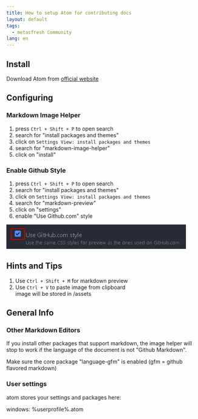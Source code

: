 ```yaml
---
title: How to setup Atom for contributing docs
layout: default
tags:
  - metasfresh Community
lang: en
---
```

## Install

Download Atom from [official website](http://atom.io)

## Configuring

### Markdown Image Helper

1. press `Ctrl + Shift + P` to open search
1. search for "install packages and themes"
1. click on `Settings View: install packages and themes`
1. search for "markdown-image-helper"
1. click on "install"

### Enable Github Style

1. press `Ctrl + Shift + P` to open search
1. search for "install packages and themes"
1. click on `Settings View: install packages and themes`
1. search for "markdown-preview"
1. click on "settings"
1. enable "Use Github.com" style

 ![](assets/how_to_setup_atom_for_contributing_docs-6110c.png)

## Hints and Tips

1. Use `Ctrl + Shift + M` for markdown preview
1. Use `Ctrl + V` to paste image from clipboard
<br> image will be stored in /assets

## General Info

### Other Markdown Editors

If you install other packages that support markdown, the image helper will stop to work if the language of the document is not "Github Markdown".

Make sure the core package "language-gfm" is enabled (gfm = github flavored markdown)

### User settings

atom stores your settings and packages here:

windows: %userprofile%\.atom
